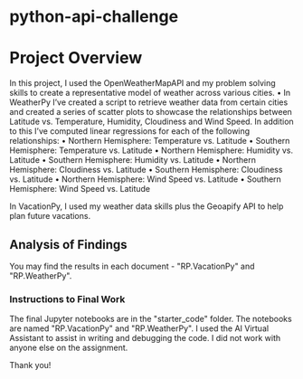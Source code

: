 # python-api-challenge

# Project Overview
In this project, I used the OpenWeatherMapAPI and my problem solving skills to create a representative model of weather across various cities. 
•	In WeatherPy I’ve created a script to retrieve weather data from certain cities and created a series of scatter plots to showcase the relationships between Latitude vs. Temperature, Humidity, Cloudiness and Wind Speed. In addition to this I’ve computed linear regressions for each of the following relationships: 
•	Northern Hemisphere: Temperature vs. Latitude
•	Southern Hemisphere: Temperature vs. Latitude
•	Northern Hemisphere: Humidity vs. Latitude
•	Southern Hemisphere: Humidity vs. Latitude
•	Northern Hemisphere: Cloudiness vs. Latitude
•	Southern Hemisphere: Cloudiness vs. Latitude
•	Northern Hemisphere: Wind Speed vs. Latitude
•	Southern Hemisphere: Wind Speed vs. Latitude

In VacationPy, I used my weather data skills plus the Geoapify API to help plan future vacations. 

## Analysis of Findings 
You may find the results in each document - "RP.VacationPy" and "RP.WeatherPy".

### Instructions to Final Work 
The final Jupyter notebooks are in the "starter_code" folder. The notebooks are named "RP.VacationPy" and "RP.WeatherPy". 
I used the AI Virtual Assistant to assist in writing and debugging the code. I did not work with anyone else on the assignment. 

Thank you! 
